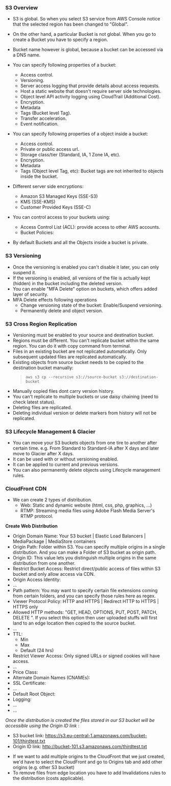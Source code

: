 ### S3 Overview ###
- S3 is global. So when you select S3 service from AWS Console notice that the selected region has been changed to "Global".
- On the other hand, a particular Bucket is not global. When you go to create a Bucket you have to specify a region.
- Bucket name however is global, because a bucket can be accessed via a DNS name.

- You can specify following properties of a bucket:
    - Access control.
    - Versioning.
    - Server access logging that provide details about access requests.
    - Host a static website that doesn't require server side technologies.
    - Object level API activity logging using CloudTrail (Additional Cost).
    - Encryption.
    - Metadata
    - Tags (Bucket level Tag).
    - Transfer acceleration.
    - Event notification.

- You can specify following properties of a object inside a bucket:
    - Access control.
    - Private or public access url.
    - Storage class/tier (Standard, IA, 1 Zone IA, etc).
    - Encryption.
    - Metadata
    - Tags (Object level Tag, etc): Bucket tags are not inherited to objects inside the bucket.

- Different server side encryptions:
    - Amazon S3 Managed Keys (SSE-S3)
    - KMS (SSE-KMS)
    - Customer Provided Keys (SSE-C)

- You can control access to your buckets using:
    - Access Control List (ACL): provide access to other AWS accounts.
    - Bucket Policies:

* By default Buckets and all the Objects inside a bucket is private.


### S3 Versioning ###
- Once the versioning is enabled you can't disable it later, you can only suspend it.
- If the versioning is enabled, all versions of the file is actually kept (hidden) in the bucket including the deleted version.
- You can enable "MFA Delete" option on buckets, which offers added layer of security.
- MFA Delete effects following operations
    - Change versioning state of the bucket: Enable/Suspend versioning.
    - Permanently delete and object version.


### S3 Cross Region Replication ###
- Versioning must be enabled to your source and destination bucket.
- Regions must be different. You can't replicate bucket within the same region. You can do it with copy command from terminal.
- Files in an existing bucket are not replicated automatically. Only subsequent updated files are replicated automatically.
- Existing objects from source bucket needs to be copied to the destination bucket manually:
    > ` aws s3 cp --recursive s3://source-bucket s3://destination-bucket `
- Manually copied files dont carry version history.
- You can't replicate to multiple buckets or use daisy chaining (need to check latest status).
- Deleting files are replicated.
- Deleting individual version or delete markers from history will not be replicated.


### S3 Lifecycle Management & Glacier ###
- You can move your S3 buckets objects from one tire to another after certain time. e.g. From Standard to Standard-IA after X days and later move to Glacier after X days.
- It can be used with or without versioning enabled.
- It can be applied to current and previous versions.
- You can also permanently delete objects using Lifecycle management rules.


### CloudFront CDN ###
- We can create 2 types of distribution.
    - Web: Static and dynamic website (html, css, php, graphics, ...)
    - RTMP: Streaming media files using Adobe Flash Media Server's RTMP protocol.

**Create Web Distribution**
- Origin Domain Name: Your S3 bucket | Elastic Load Balancers | MediaPackage | MediaStore containers
- Origin Path: Folder within S3. You can specify multiple origins in a single distribution. And you can make a Folder of S3 bucket as origin path.
- Origin ID: This value lets you distinguish multiple origins in the same distribution from one another.
- Restrict Bucket Access: Restrict direct/public access of files within S3 bucket and only allow access via CDN.
- Origin Access Identity:
- ...
- Path pattern: You may want to specify certain file extensions coming from certain folders, and you can specify those rules here as regex.
- Viewer Protocol Policy: HTTP and HTTPS | Redirect HTTP to HTTPS | HTTPS only
- Allowed HTTP methods: "GET, HEAD, OPTIONS, PUT, POST, PATCH, DELETE
". If you select this option then user uploaded stuffs will first land to an edge location then copied to the source bucket.
- ...
- TTL:
    - Min
    - Max
    - Default (24 hrs)
- Restrict Viewer Access: Only signed URLs or signed cookies will have access.
- ...
- Price Class:
- Alternate Domain Names (CNAMEs):
- SSL Certificate:
- ...
- Default Root Object:
- Logging:
- ...
- ...

*Once the distribution is created the files stored in our S3 bucket will be accessible using the Origin ID link* :
- S3 bucket link: https://s3.eu-central-1.amazonaws.com/bucket-101/thirdtest.txt
- Origin ID link: http://bucket-101.s3.amazonaws.com/thirdtest.txt

* If we want to add multiple origins to the CloudFront that we just created, we'd have to select the CloudFront and go to Origins tab and add other origins (e.g. other S3 bucket)
* To remove files from edge location you have to add Invalidations rules to the distribution (costs applicable).
